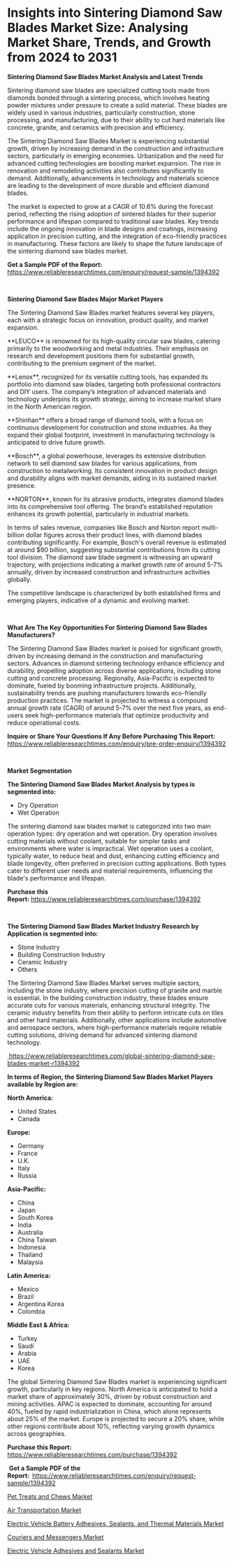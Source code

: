 <p><h1>Insights into Sintering Diamond Saw Blades Market Size: Analysing Market Share, Trends, and Growth from 2024 to 2031</h1></p><p><strong>Sintering Diamond Saw Blades Market Analysis and Latest Trends</strong></p>
<p><p>Sintering diamond saw blades are specialized cutting tools made from diamonds bonded through a sintering process, which involves heating powder mixtures under pressure to create a solid material. These blades are widely used in various industries, particularly construction, stone processing, and manufacturing, due to their ability to cut hard materials like concrete, granite, and ceramics with precision and efficiency.</p><p>The Sintering Diamond Saw Blades Market is experiencing substantial growth, driven by increasing demand in the construction and infrastructure sectors, particularly in emerging economies. Urbanization and the need for advanced cutting technologies are boosting market expansion. The rise in renovation and remodeling activities also contributes significantly to demand. Additionally, advancements in technology and materials science are leading to the development of more durable and efficient diamond blades.</p><p>The market is expected to grow at a CAGR of 10.6% during the forecast period, reflecting the rising adoption of sintered blades for their superior performance and lifespan compared to traditional saw blades. Key trends include the ongoing innovation in blade designs and coatings, increasing application in precision cutting, and the integration of eco-friendly practices in manufacturing. These factors are likely to shape the future landscape of the sintering diamond saw blades market.</p></p>
<p><strong>Get a Sample PDF of the Report:&nbsp;</strong> <a href="https://www.reliableresearchtimes.com/enquiry/request-sample/1394392">https://www.reliableresearchtimes.com/enquiry/request-sample/1394392</a></p>
<p>&nbsp;</p>
<p><strong>Sintering Diamond Saw Blades Major Market Players</strong></p>
<p><p>The Sintering Diamond Saw Blades market features several key players, each with a strategic focus on innovation, product quality, and market expansion. </p><p>**LEUCO** is renowned for its high-quality circular saw blades, catering primarily to the woodworking and metal industries. Their emphasis on research and development positions them for substantial growth, contributing to the premium segment of the market.</p><p>**Lenox**, recognized for its versatile cutting tools, has expanded its portfolio into diamond saw blades, targeting both professional contractors and DIY users. The company’s integration of advanced materials and technology underpins its growth strategy, aiming to increase market share in the North American region.</p><p>**Shinhan** offers a broad range of diamond tools, with a focus on continuous development for construction and stone industries. As they expand their global footprint, investment in manufacturing technology is anticipated to drive future growth.</p><p>**Bosch**, a global powerhouse, leverages its extensive distribution network to sell diamond saw blades for various applications, from construction to metalworking. Its consistent innovation in product design and durability aligns with market demands, aiding in its sustained market presence.</p><p>**NORTON**, known for its abrasive products, integrates diamond blades into its comprehensive tool offering. The brand’s established reputation enhances its growth potential, particularly in industrial markets.</p><p>In terms of sales revenue, companies like Bosch and Norton report multi-billion dollar figures across their product lines, with diamond blades contributing significantly. For example, Bosch's overall revenue is estimated at around $90 billion, suggesting substantial contributions from its cutting tool division. The diamond saw blade segment is witnessing an upward trajectory, with projections indicating a market growth rate of around 5-7% annually, driven by increased construction and infrastructure activities globally. </p><p>The competitive landscape is characterized by both established firms and emerging players, indicative of a dynamic and evolving market.</p></p>
<p>&nbsp;</p>
<p><strong>What Are The Key Opportunities For Sintering Diamond Saw Blades Manufacturers?</strong></p>
<p><p>The Sintering Diamond Saw Blades market is poised for significant growth, driven by increasing demand in the construction and manufacturing sectors. Advances in diamond sintering technology enhance efficiency and durability, propelling adoption across diverse applications, including stone cutting and concrete processing. Regionally, Asia-Pacific is expected to dominate, fueled by booming infrastructure projects. Additionally, sustainability trends are pushing manufacturers towards eco-friendly production practices. The market is projected to witness a compound annual growth rate (CAGR) of around 5-7% over the next five years, as end-users seek high-performance materials that optimize productivity and reduce operational costs.</p></p>
<p><strong>Inquire or Share Your Questions If Any Before Purchasing This Report:</strong> <a href="https://www.reliableresearchtimes.com/enquiry/pre-order-enquiry/1394392">https://www.reliableresearchtimes.com/enquiry/pre-order-enquiry/1394392</a></p>
<p>&nbsp;</p>
<p><strong>Market Segmentation</strong></p>
<p><strong>The Sintering Diamond Saw Blades Market Analysis by types is segmented into:</strong></p>
<p><ul><li>Dry Operation</li><li>Wet Operation</li></ul></p>
<p><p>The sintering diamond saw blades market is categorized into two main operation types: dry operation and wet operation. Dry operation involves cutting materials without coolant, suitable for simpler tasks and environments where water is impractical. Wet operation uses a coolant, typically water, to reduce heat and dust, enhancing cutting efficiency and blade longevity, often preferred in precision cutting applications. Both types cater to different user needs and material requirements, influencing the blade's performance and lifespan.</p></p>
<p><strong>Purchase this Report:&nbsp;</strong><a href="https://www.reliableresearchtimes.com/purchase/1394392">https://www.reliableresearchtimes.com/purchase/1394392</a></p>
<p>&nbsp;</p>
<p><strong>The Sintering Diamond Saw Blades Market Industry Research by Application is segmented into:</strong></p>
<p><ul><li>Stone Industry</li><li>Building Construction Industry</li><li>Ceramic Industry</li><li>Others</li></ul></p>
<p><p>The Sintering Diamond Saw Blades Market serves multiple sectors, including the stone industry, where precision cutting of granite and marble is essential. In the building construction industry, these blades ensure accurate cuts for various materials, enhancing structural integrity. The ceramic industry benefits from their ability to perform intricate cuts on tiles and other hard materials. Additionally, other applications include automotive and aerospace sectors, where high-performance materials require reliable cutting solutions, driving demand for advanced sintering diamond technology.</p></p>
<p><a href="https://www.reliableresearchtimes.com/global-sintering-diamond-saw-blades-market-r1394392">&nbsp;https://www.reliableresearchtimes.com/global-sintering-diamond-saw-blades-market-r1394392</a></p>
<p><strong>In terms of Region, the Sintering Diamond Saw Blades Market Players available by Region are:</strong></p>
<p>
    <p> <strong> North America: </strong>
        <ul>
            <li>United States</li>
            <li>Canada</li>
        </ul>
        </p> 
    <p> <strong> Europe: </strong>
        <ul>
            <li>Germany</li>
            <li>France</li>
            <li>U.K.</li>
            <li>Italy</li>
            <li>Russia</li>
        </ul>
        </p> 
    <p> <strong> Asia-Pacific: </strong>
        <ul>
            <li>China</li>
            <li>Japan</li>
            <li>South Korea</li>
            <li>India</li>
            <li>Australia</li>
            <li>China Taiwan</li>
            <li>Indonesia</li>
            <li>Thailand</li>
            <li>Malaysia</li>
        </ul>
        </p> 
    <p> <strong> Latin America: </strong>
        <ul>
            <li>Mexico</li>
            <li>Brazil</li>
            <li>Argentina Korea</li>
            <li>Colombia</li>
        </ul>
        </p> 
    <p> <strong> Middle East & Africa: </strong>
        <ul>
            <li>Turkey</li>
            <li>Saudi</li>
            <li>Arabia</li>
            <li>UAE</li>
            <li>Korea</li>
        </ul>
    </p>
    </p>
<p><p>The global Sintering Diamond Saw Blades market is experiencing significant growth, particularly in key regions. North America is anticipated to hold a market share of approximately 30%, driven by robust construction and mining activities. APAC is expected to dominate, accounting for around 40%, fueled by rapid industrialization in China, which alone represents about 25% of the market. Europe is projected to secure a 20% share, while other regions contribute about 10%, reflecting varying growth dynamics across geographies.</p></p>
<p><strong>Purchase this Report: </strong><a href="https://www.reliableresearchtimes.com/purchase/1394392">https://www.reliableresearchtimes.com/purchase/1394392</a></p>
<p>&nbsp;<strong>Get a Sample PDF of the Report:&nbsp;&nbsp;</strong><a href="https://www.reliableresearchtimes.com/enquiry/request-sample/1394392">https://www.reliableresearchtimes.com/enquiry/request-sample/1394392</a></p>
<p><strong></strong></p>
<p><p><a href="https://www.linkedin.com/pulse/pet-treats-chews-market-size-growth-trends-industry-analysis-type-wrbje?trackingId=5jMm9hVAT%2BKiC53xIBvTbw%3D%3D">Pet Treats and Chews Market</a></p><p><a href="https://www.linkedin.com/pulse/analyzing-air-transportation-market-dynamics-growth-drivers-forecasted-gucie?trackingId=%2Fu%2BN9Z1QQte3u4YLQH37hg%3D%3D">Air Transportation Market</a></p><p><a href="https://issuu.com/reportprime-2/docs/electric-vehicle-battery-adhesives-_174d559aac86d4">Electric Vehicle Battery Adhesives, Sealants, and Thermal Materials Market</a></p><p><a href="https://www.linkedin.com/pulse/global-couriers-messengers-market-analysis-key-trends-future-dcare?trackingId=By5kKEosSnOr6ocI8kZdsQ%3D%3D">Couriers and Messengers Market</a></p><p><a href="https://issuu.com/reportprime-2/docs/electric-vehicle-adhesives-and-seal_86b639eb18718c">Electric Vehicle Adhesives and Sealants Market</a></p></p>